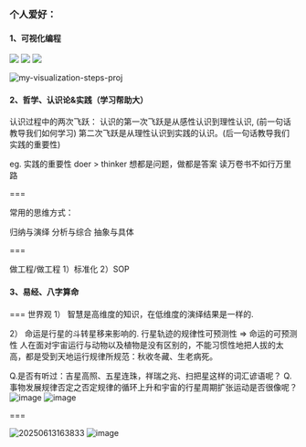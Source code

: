 ### 个人爱好：

#### 1、可视化编程

[![](https://img.shields.io/endpoint?url=https://awards.antv.vision/liaodalin19903-g6-contributor.json)](https://github.com/antvis/g6)
[![](https://img.shields.io/endpoint?url=https://awards.antv.vision/liaodalin19903-x6-contributor.json)](https://github.com/antvis/x6)
[![](https://img.shields.io/endpoint?url=https://awards.antv.vision/liaodalin19903-g6-skilled.json)](https://github.com/antvis/g6)


![my-visualization-steps-proj](https://github.com/user-attachments/assets/95fc12a2-3110-48a6-ac24-a8b4b33410eb)

#### 2、哲学、认识论&实践（学习帮助大）

认识过程中的两次飞跃：
认识的第一次飞跃是从感性认识到理性认识, (前一句话教导我们如何学习)
第二次飞跃是从理性认识到实践的认识。(后一句话教导我们实践的重要性)


eg. 实践的重要性
doer > thinker 
想都是问题，做都是答案
读万卷书不如行万里路


===

常用的思维方式：


归纳与演绎 
分析与综合
抽象与具体

===

做工程/做工程
1）标准化
2）SOP


#### 3、易经、八字算命

===
世界观
1） 智慧是高维度的知识，在低维度的演绎结果是一样的.  

2） 命运是行星的斗转星移来影响的. 行星轨迹的规律性可预测性 => 命运的可预测性 
人在面对宇宙运行与动物以及植物是没有区别的，不能习惯性地把人拔的太高，都是受到天地运行规律所规范：秋收冬藏、生老病死。

Q.是否有听过：吉星高照、五星连珠，祥瑞之兆、扫把星这样的词汇谚语呢？
Q.事物发展规律否定之否定规律的循环上升和宇宙的行星周期扩张运动是否很像呢？
![image](https://github.com/user-attachments/assets/b4d46829-6170-4712-9aa7-5d600bb8d493)
![image](https://github.com/user-attachments/assets/bb640f94-9d8b-4441-b8c0-d0a872a30cd5)

===


![20250613163833](https://github.com/user-attachments/assets/af3af045-8638-43fb-ae97-0c97f156a326)
![image](https://github.com/user-attachments/assets/0842ef1b-5af0-4106-8e59-db2df3eed8c3)
